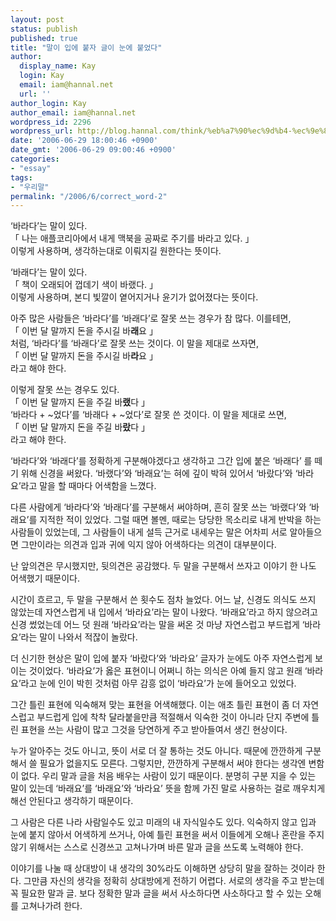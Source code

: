 ```yaml
---
layout: post
status: publish
published: true
title: "말이 입에 붙자 글이 눈에 붙었다"
author:
  display_name: Kay
  login: Kay
  email: iam@hannal.net
  url: ''
author_login: Kay
author_email: iam@hannal.net
wordpress_id: 2296
wordpress_url: http://blog.hannal.com/think/%eb%a7%90%ec%9d%b4-%ec%9e%85%ec%97%90-%eb%b6%99%ec%9e%90-%ea%b8%80%ec%9d%b4-%eb%88%88%ec%97%90-%eb%b6%99%ec%97%88%eb%8b%a4/
date: '2006-06-29 18:00:46 +0900'
date_gmt: '2006-06-29 09:00:46 +0900'
categories:
- "essay"
tags:
- "우리말"
permalink: "/2006/6/correct_word-2"
---
```

<p>‘바라다’는 말이 있다.<br />
「 나는 애플코리아에서 내게 맥북을 공짜로 주기를 바라고 있다. 」<br />
이렇게 사용하며, 생각하는대로 이뤄지길 원한다는 뜻이다.</p>
<p>‘바래다’는 말이 있다.<br />
「 책이 오래되어 껍데기 색이 바랬다. 」<br />
이렇게 사용하며, 본디 빛깔이 옅어지거나 윤기가 없어졌다는 뜻이다.</p>
<p>아주 많은 사람들은 ‘바라다’를 ‘바래다’로 잘못 쓰는 경우가 참 많다. 이를테면,<br />
「 이번 달 말까지 돈을 주시길 바<strong>래</strong>요 」<br />
처럼, ‘바라다’를 ‘바래다’로 잘못 쓰는 것이다. 이 말을 제대로 쓰자면,<br />
「 이번 달 말까지 돈을 주시길 바<strong>라</strong>요 」<br />
라고 해야 한다.</p>
<p>이렇게 잘못 쓰는 경우도 있다.<br />
「 이번 달 말까지 돈을 주길 바<strong>랬</strong>다 」<br />
‘바라다 + ~었다’를 ‘바래다 + ~었다’로 잘못 쓴 것이다. 이 말을 제대로 쓰면,<br />
「 이번 달 말까지 돈을 주길 바<strong>랐</strong>다 」<br />
라고 해야 한다.</p>
<p>‘바라다’와 ‘바래다’를 정확하게 구분해야겠다고 생각하고 그간 입에 붙은 ‘바래다’ 를 떼기 위해 신경을 써왔다. ‘바랬다’와 ‘바래요’는 혀에 깊이 박혀 있어서 ‘바랐다’와 ‘바라요’라고 말을 할 때마다 어색함을 느꼈다.</p>
<p>다른 사람에게 ‘바라다’와 ‘바래다’를 구분해서 써야하며, 흔히 잘못 쓰는 ‘바랬다’와 ‘바래요’를 지적한 적이 있었다. 그럴 때면 볼멘, 때로는 당당한 목소리로 내게 반박을 하는 사람들이 있었는데, 그 사람들이 내게 설득 근거로 내세우는 말은 어차피 서로 알아들으면 그만이라는 의견과 입과 귀에 익지 않아 어색하다는 의견이 대부분이다.</p>
<p>난 앞의견은 무시했지만, 뒷의견은 공감했다. 두 말을 구분해서 쓰자고 이야기 한 나도 어색했기 때문이다.</p>
<p>시간이 흐르고, 두 말을 구분해서 쓴 횟수도 점차 늘었다. 어느 날, 신경도 의식도 쓰지 않았는데 자연스럽게 내 입에서 ‘바라요’라는 말이 나왔다. ‘바래요’라고 하지 않으려고 신경 썼었는데 어느 덧 원래 ‘바라요’라는 말을 써온 것 마냥 자연스럽고 부드럽게 ‘바라요’라는 말이 나와서 적잖이 놀랐다.</p>
<p>더 신기한 현상은 말이 입에 붙자 ‘바랐다’와 ‘바라요’ 글자가 눈에도 아주 자연스럽게 보이는 것이었다. ‘바라요’가 옳은 표현이니 어쩌니 하는 의식은 아예 들지 않고 원래 ‘바라요’라고 눈에 인이 박힌 것처럼 아무 감흥 없이 ‘바라요’가 눈에 들어오고 있었다.</p>
<p>그간 틀린 표현에 익숙해져 맞는 표현을 어색해했다. 이는 애초 틀린 표현이 좀 더 자연스럽고 부드럽게 입에 착착 달라붙을만큼 적절해서 익숙한 것이 아니라 단지 주변에 틀린 표현을 쓰는 사람이 많고 그것을 당연하게 주고 받아들여서 생긴 현상이다.</p>
<p>누가 알아주는 것도 아니고, 뜻이 서로 더 잘 통하는 것도 아니다. 때문에 깐깐하게 구분해서 쓸 필요가 없을지도 모른다. 그렇지만, 깐깐하게 구분해서 써야 한다는 생각엔 변함이 없다. 우리 말과 글을 처음 배우는 사람이 있기 때문이다. 분명히 구분 지을 수 있는 말이 있는데 ‘바래요’를 ‘바래요’와 ‘바라요’ 뜻을 함께 가진 말로 사용하는 걸로 깨우치게 해선 안된다고 생각하기 때문이다.</p>
<p>그 사람은 다른 나라 사람일수도 있고 미래의 내 자식일수도 있다. 익숙하지 않고 입과 눈에 붙지 않아서 어색하게 쓰거나, 아예 틀린 표현을 써서 이들에게 오해나 혼란을 주지 않기 위해서는 스스로 신경쓰고 고쳐나가며 바른 말과 글을 쓰도록 노력해야 한다.</p>
<p>이야기를 나눌 때 상대방이 내 생각의 30%라도 이해하면 상당히 말을 잘하는 것이라 한다. 그만큼 자신의 생각을 정확히 상대방에게 전하기 어렵다. 서로의 생각을 주고 받는데 꼭 필요한 말과 글. 보다 정확한 말과 글을 써서 사소하다면 사소하다고 할 수 있는 오해를 고쳐나가려 한다.</p>
